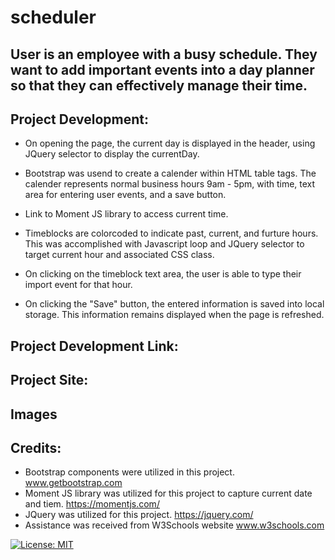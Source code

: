# scheduler
## User is an employee with a busy schedule.  They want to add important events into a day planner so that they can effectively manage their time.
## Project Development: 
* On opening the page, the current day is displayed in the header, using JQuery selector to display the currentDay.
* Bootstrap was usend to create a calender within HTML table tags. The calender represents normal business hours 9am - 5pm, with time, text area for entering user events, and a save button.  

* Link to Moment JS library to access current time.  
* Timeblocks are colorcoded to indicate past, current, and furture hours.  This was accomplished with Javascript loop and JQuery selector to target current hour and associated CSS class.
* On clicking on the timeblock text area, the user is able to type their import event for that hour. 
* On clicking the "Save" button, the entered information is saved into local storage.  This information remains displayed when the page is refreshed. 

## Project Development Link:


## Project Site:



## Images




## Credits: 
* Bootstrap components were utilized in this project.  www.getbootstrap.com  
* Moment JS library was utilized for this project to capture current date and tiem. https://momentjs.com/ 
* JQuery was utilized for this project.  https://jquery.com/
* Assistance was received from W3Schools website www.w3schools.com   

[![License: MIT](https://img.shields.io/badge/License-MIT-yellow.svg)](./assets.license.txt)

